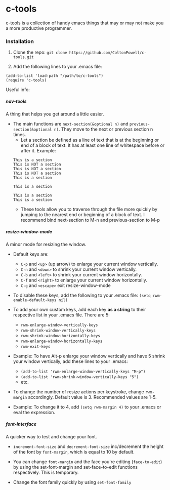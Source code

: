 # c-tools
c-tools is a collection of handy emacs things that may or may not make you a more productive programmer.

### Installation
1. Clone the repo:
`git clone https://github.com/ColtonPowell/c-tools.git`

2. Add the following lines to your .emacs file:
```
(add-to-list 'load-path "/path/to/c-tools")
(require 'c-tools)
```

Useful info:

##### nav-tools
A thing that helps you get around a little easier.

- The main functions are `next-section(&optional n)` and `previous-section(&optional n)`. They move to the next or previous section n times.
  - Let a section be defined as a line of text that is at the beginning or end of a block of text. It has at least one line of whitespace before or after it. Example:
  ```
  This is a section
  This is NOT a section
  This is NOT a section
  This is NOT a section
  This is a section

  This is a section

  This is a section
  This is a section		
  ```
  - These tools allow you to traverse through the file more quickly by jumping to the nearest end or beginning of a block of text. I recommend bind next-section to M-n and previous-section to M-p

##### resize-window-mode
A minor mode for resizing the window.

  - Default keys are:
    - `C-p` and `<up>` (up arrow) to enlarge your current window vertically.
    - `C-n` and `<down>` to shrink your current window vertically.
    - `C-b` and `<left>` to shrink your current window horizontally.
    - `C-f` and `<right>` to enlarge your current window horizontally.
    - `C-g` and `<escape>` exit resize-window-mode
    
  - To disable these keys, add the following to your .emacs file:
    `(setq rwm-enable-default-keys nil)`

  - To add your own custom keys, add each key **as a string** to their respective list in your .emacs file. There are 5:
    - `rwm-enlarge-window-vertically-keys`
    - `rwm-shrink-window-vertically-keys`
    - `rwm-shrink-window-horizontally-keys`
    - `rwm-enlarge-window-horizontally-keys`
    - `rwm-exit-keys`
    
  - Example: To have Alt-p enlarge your window vertically and have 5 shrink your window vertically, add these lines to your .emacs:
    - `(add-to-list 'rwm-enlarge-window-vertically-keys "M-p")`
    - `(add-to-list 'rwm-shrink-window-vertically-keys "5")`
    - etc.

  - To change the number of resize actions per keystroke, change `rwm-margin` accordingly. Default value is 3. Recommended values are 1-5.

  - Example: To change it to 4, add `(setq rwm-margin 4)` to your .emacs or eval the expression.

##### font-interface
A quicker way to test and change your font.

- `increment-font-size` and `decrement-font-size` inc/decrement the height of the font by `font-margin`, which is equal to 10 by default.

- You can change `font-margin` and the face you're editing (`face-to-edit`) by using the set-font-margin and set-face-to-edit functions respectively. This is temporary.

- Change the font family quickly by using `set-font-family`
    
    